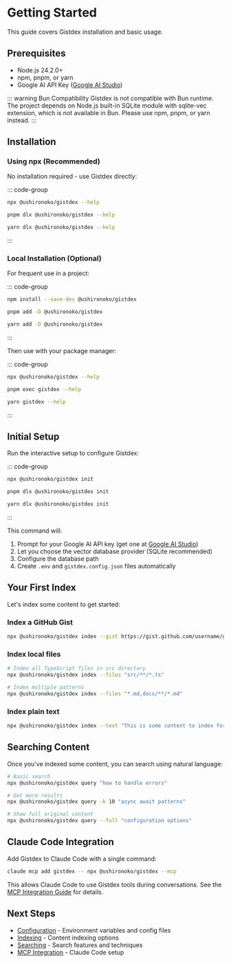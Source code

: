 # Getting Started

This guide covers Gistdex installation and basic usage.

## Prerequisites

- Node.js 24.2.0+
- npm, pnpm, or yarn
- Google AI API Key ([Google AI Studio](https://makersuite.google.com/app/apikey))

::: warning Bun Compatibility
Gistdex is not compatible with Bun runtime. The project depends on Node.js built-in SQLite module with sqlite-vec extension, which is not available in Bun. Please use npm, pnpm, or yarn instead.
:::

## Installation

### Using npx (Recommended)

No installation required - use Gistdex directly:

::: code-group

```bash [npm]
npx @ushironoko/gistdex --help
```

```bash [pnpm]
pnpm dlx @ushironoko/gistdex --help
```

```bash [yarn]
yarn dlx @ushironoko/gistdex --help
```

:::

### Local Installation (Optional)

For frequent use in a project:

::: code-group

```bash [npm]
npm install --save-dev @ushironoko/gistdex
```

```bash [pnpm]
pnpm add -D @ushironoko/gistdex
```

```bash [yarn]
yarn add -D @ushironoko/gistdex
```

:::

Then use with your package manager:

::: code-group

```bash [npm]
npx @ushironoko/gistdex --help
```

```bash [pnpm]
pnpm exec gistdex --help
```

```bash [yarn]
yarn gistdex --help
```

:::

## Initial Setup

Run the interactive setup to configure Gistdex:

::: code-group

```bash [npm]
npx @ushironoko/gistdex init
```

```bash [pnpm]
pnpm dlx @ushironoko/gistdex init
```

```bash [yarn]
yarn dlx @ushironoko/gistdex init
```

:::

This command will:
1. Prompt for your Google AI API key (get one at [Google AI Studio](https://makersuite.google.com/app/apikey))
2. Let you choose the vector database provider (SQLite recommended)
3. Configure the database path
4. Create `.env` and `gistdex.config.json` files automatically

## Your First Index

Let's index some content to get started:

### Index a GitHub Gist

```bash
npx @ushironoko/gistdex index --gist https://gist.github.com/username/gist-id
```

### Index local files

```bash
# Index all TypeScript files in src directory
npx @ushironoko/gistdex index --files "src/**/*.ts"

# Index multiple patterns
npx @ushironoko/gistdex index --files "*.md,docs/**/*.md"
```

### Index plain text

```bash
npx @ushironoko/gistdex index --text "This is some content to index for semantic search"
```

## Searching Content

Once you've indexed some content, you can search using natural language:

```bash
# Basic search
npx @ushironoko/gistdex query "how to handle errors"

# Get more results
npx @ushironoko/gistdex query -k 10 "async await patterns"

# Show full original content
npx @ushironoko/gistdex query --full "configuration options"
```

## Claude Code Integration

Add Gistdex to Claude Code with a single command:

```bash
claude mcp add gistdex -- npx @ushironoko/gistdex --mcp
```

This allows Claude Code to use Gistdex tools during conversations. See the [MCP Integration Guide](./mcp.md) for details.

## Next Steps

- [Configuration](./configuration.md) - Environment variables and config files
- [Indexing](./indexing.md) - Content indexing options
- [Searching](./searching.md) - Search features and techniques
- [MCP Integration](./mcp.md) - Claude Code setup